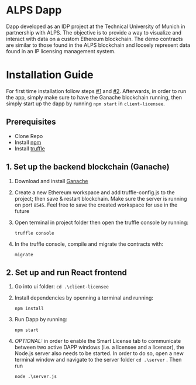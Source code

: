 # ALPS Dapp

Dapp developed as an IDP project at the Technical University of Munich in partnership with ALPS. The objective is to provide a way to visualize and interact with data on a custom Ethereum blockchain. The demo contracts are similar to those found in the ALPS blockchain and loosely represent data found in an IP licensing management system.

# Installation Guide

For first time installation follow steps [#1](#1.-Set-up-the-backend-blockchain-(Ganache)) and [#2](2.-Set-up-and-run-React-frontend). Afterwards, in order to run the app, simply make sure to have the Ganache blockchain running, then simply start up the dapp by running `npm start` in `client-licensee`.
## Prerequisites
* Clone Repo
* Install [npm](https://www.npmjs.com/get-npm)
* Install [truffle](https://www.trufflesuite.com/docs/truffle/getting-started/installation)


## 1. Set up the backend blockchain (Ganache)
1. Download and install [Ganache](https://www.trufflesuite.com/ganache)
2. Create a new Ethereum workspace and add truffle-config.js to the project; then save & restart blockchain. Make sure the server is running on port `8545`. Feel free to save the created workspace for use in the future
3. Open terminal in project folder then open the truffle console by running: 

    `truffle console`

4. In the truffle console, compile and migrate the contracts with:

    `migrate`

## 2. Set up and run React frontend
1. Go into ui folder: `cd .\client-licensee`
2. Install dependencies by openning a terminal and running:

    `npm install`
3. Run Dapp by running:

    `npm start`
4. *OPTIONAL:* in order to enable the Smart License tab to communicate between two active DAPP windows (i.e. a licensee and a licensor), the Node.js server also needs to be started. In order to do so, open a new terminal window and navigate to the server folder `cd .\server` . Then run

    `node .\server.js`
